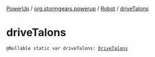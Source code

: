 [PowerUp](../../index.md) / [org.stormgears.powerup](../index.md) / [Robot](index.md) / [driveTalons](./drive-talons.md)

# driveTalons

`@Nullable static var driveTalons: `[`DriveTalons`](../../org.stormgears.powerup.subsystems.navigator/-drive-talons/index.md)